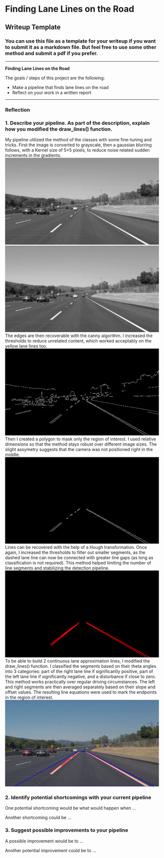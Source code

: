# **Finding Lane Lines on the Road** 

## Writeup Template

### You can use this file as a template for your writeup if you want to submit it as a markdown file. But feel free to use some other method and submit a pdf if you prefer.

---

**Finding Lane Lines on the Road**

The goals / steps of this project are the following:
* Make a pipeline that finds lane lines on the road
* Reflect on your work in a written report


[//]: # (Image References)

[image1]: ./test_images_output/solidWhiteCurve.jpg_01_gray.png "Grayscale"
[image2]: ./test_images_output/solidWhiteCurve.jpg_02_blurred.png "Blurred"
[image3]: ./test_images_output/solidWhiteCurve.jpg_03_edges.png "Edges"
[image4]: ./test_images_output/solidWhiteCurve.jpg_04_masked_edges.png "Region of interest"
[image5]: ./test_images_output/solidWhiteCurve.jpg_05_lines.png "Lines"
[image6]: ./test_images_output/solidWhiteCurve.jpg_06_lanelines.png "Lane line segments"
[image7]: ./test_images_output/solidWhiteCurve.jpg_lanelines.png "Lane lines (continuous)"

---

### Reflection

### 1. Describe your pipeline. As part of the description, explain how you modified the draw_lines() function.

My pipeline utilized the method of the classes with some fine-tuning and tricks. First the image is converted to grayscale, then a gaussian blurring follows, with a Kernel size of 5×5 pixels, to reduce noise related sudden increments in the gradients.
![alt text][image1]
![alt text][image2]
The edges are then recoverable with the canny algorithm. I increased the thresholds to reduce unrelated content, which worked acceptably on the yellow lane lines too.
![alt text][image3]
Then I created a polygon to mask only the region of interest. I used relative dimensions so that the method stays robust over different image sizes. The slight assymetry suggests that the camera was not positioned right in the middle.
![alt text][image4]
Lines can be recovered with the help of a Hough transformation. Once again, I increased the thresholds to filter out smaller segments, as the dashed lane line can now be connected with greater line gaps (as long as classification is not required). This method helped limiting the number of line segments and stabilizing the detection pipeline.
![alt text][image5]
To be able to build 2 continuous lane approximation lines, I modified the draw_lines() function. I classified the segments based on their theta angles into 3 categories: part of the right lane line if significantly positive, part of the left lane line if significantly negative, and a disturbance if close to zero. This method works practically over regular driving circumstances. The left and right segments are then averaged separately based on their slope and offset values. The resulting line equations were used to mark the endpoints in the region of interest.
![alt text][image6]

### 2. Identify potential shortcomings with your current pipeline


One potential shortcoming would be what would happen when ... 

Another shortcoming could be ...


### 3. Suggest possible improvements to your pipeline

A possible improvement would be to ...

Another potential improvement could be to ...
